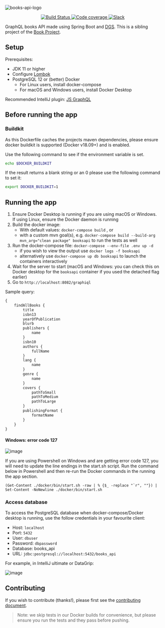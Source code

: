 ![books-api-logo](https://user-images.githubusercontent.com/11173328/147469184-91048518-e48a-47d7-b8f5-01a478c33f46.png)

<p align="center">
  <a href="https://github.com/Project-Books/books-api/actions/workflows/build.yml">
    <img src="https://github.com/Project-Books/books-api/actions/workflows/build.yml/badge.svg" alt="Build Status" />
  </a>
	
  <a href="https://sonarcloud.io/dashboard?id=Project-Books_books-api">
    <img src="https://sonarcloud.io/api/project_badges/measure?project=Project-Books_books-api&metric=coverage" alt="Code coverage" />
  </a>
	
  <a href="https://join.slack.com/t/teambookproject/shared_invite/zt-punc8os7-Iz9PTCAkYcO_0S~XwtO5_A">
    <img src="https://img.shields.io/badge/slack-teambookproject-4A154B?logo=slack" alt="Slack" />
  </a>
</p>

GraphQL books API made using Spring Boot and [DGS](https://netflix.github.io/dgs/). This is a sibling project of the [Book Project](https://github.com/Project-Books/book-project).


## Setup

Prerequisites: 
- JDK 11 or higher
- Configure [Lombok](https://github.com/Project-Books/book-project/wiki/Troubleshooting#cannot-find-log-statements-or-the-entities-do-not-have-constructors-lombok-errors)
- PostgreSQL 12 or (better) Docker
  - For Linux users, install docker-compose 
  - For macOS and Windows users, install Docker Desktop

Recommended IntelliJ plugin: [JS GraphQL](https://plugins.jetbrains.com/plugin/8097-js-graphql)


## Before running the app

### Buildkit

As this Dockerfile caches the projects maven dependencies, please ensure docker buildkit is supported (Docker v18.09+) and is enabled.

Use the following command to see if the environment variable is set.

```bash
echo $DOCKER_BUILDKIT
``` 

If the result returns a blank string or an 0 please use the following command to set it:

```bash
export DOCKER_BUILDKIT=1
``` 

## Running the app

1. Ensure Docker Desktop is running if you are using macOS or Windows. If using Linux, ensure the Docker daemon is running
1. Build the docker image:
   - With default values: `docker-compose build` , or
   - with a custom mvn goal(s), e.g. `docker-compose build --build-arg mvn_arg="clean package" booksapi` to run the tests as well
1. Run the docker-compose file: `docker-compose --env-file .env up -d`
   - if you wish to view the output use `docker logs -f booksapi`
   - alternatively use `docker-compose up db booksapi` to launch the containers interactively
3. Wait for the server to start (macOS and Windows: you can check this on Docker desktop for the `booksapi` container if you used the detached flag earlier)
4. Go to `http://localhost:8082/graphiql`

Sample query:
```graphql
{
    findAllBooks {
        title
        isbn13
        yearOfPublication
        blurb
        publishers {
            name
        }
        isbn10
        authors {
            fullName
        }
        lang {
            name
        }
        genre {
            name
        }
        covers {
            pathToSmall
            pathToMedium
            pathToLarge
        }
        publishingFormat {
            formatName
        }
    }
}
```

#### Windows: error code 127

![image](https://user-images.githubusercontent.com/11173328/141674111-ed0d30a8-10a3-4153-8ff9-24579db65bff.png)

If you are using Powershell on Windows and are getting error code 127, you will need to update the line endings in the start.sh script. Run the command below in Powershell and then re-run the Docker commands in the running the app section.

```
(Get-Content ./docker/bin/start.sh -raw | % {$_ -replace "`r", ""}) | Set-Content -NoNewline ./docker/bin/start.sh
```

### Access database

To access the PostgreSQL database when docker-compose/Docker desktop is running, use the follow credentials in your favourite client:

- Host: `localhost`
- Port: `5432`
- User: `dbuser`
- Password: `dbpassword`
- Database: books_api
- URL: `jdbc:postgresql://localhost:5432/books_api`

For example, in IntelliJ ultimate or DataGrip:

![image](https://user-images.githubusercontent.com/11173328/133380226-6e96a805-bf13-42e5-bcc2-0e39a1ab16a3.png)

## Contributing

If you wish to contribute (thanks!), please first see the [contributing document](https://github.com/Project-Books/books-api/blob/main/CONTRIBUTING.md).

> Note: we skip tests in our Docker builds for convenience, but please ensure you run the tests and they pass before pushing. 

